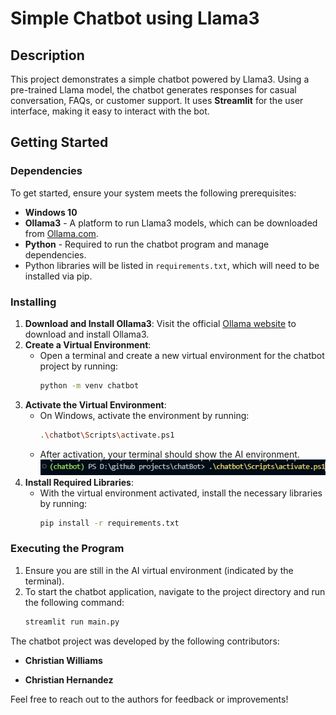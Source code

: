 # Simple Chatbot using Llama3

## Description

This project demonstrates a simple chatbot powered by Llama3. Using a pre-trained Llama model, the chatbot generates responses for casual conversation, FAQs, or customer support. It uses **Streamlit** for the user interface, making it easy to interact with the bot.


## Getting Started

### Dependencies

To get started, ensure your system meets the following prerequisites:

- **Windows 10** 
- **Ollama3** - A platform to run Llama3 models, which can be downloaded from [Ollama.com](https://ollama.com/download).
- **Python** - Required to run the chatbot program and manage dependencies.
- Python libraries will be listed in `requirements.txt`, which will need to be installed via pip.

### Installing

1. **Download and Install Ollama3**: Visit the official [Ollama website](https://ollama.com/download) to download and install Ollama3.
2. **Create a Virtual Environment**:
   - Open a terminal and create a new virtual environment for the chatbot project by running:
     ```bash
     python -m venv chatbot
     ```
3. **Activate the Virtual Environment**:
   - On Windows, activate the environment by running:
     ```bash
     .\chatbot\Scripts\activate.ps1
     ```
   - After activation, your terminal should show the AI environment.
   ![example](./pictures/example.png)
4. **Install Required Libraries**:
   - With the virtual environment activated, install the necessary libraries by running:
     ```bash
     pip install -r requirements.txt
     ```

### Executing the Program

1. Ensure you are still in the AI virtual environment (indicated by the terminal).
2. To start the chatbot application, navigate to the project directory and run the following command:
   ```bash
   streamlit run main.py

The chatbot project was developed by the following contributors:

- **Christian Williams** 

- **Christian Hernandez**  


Feel free to reach out to the authors for feedback or improvements!

